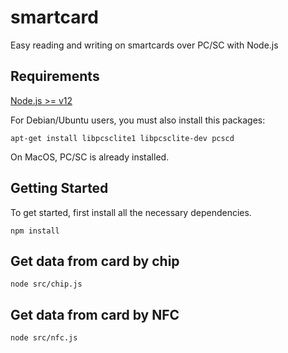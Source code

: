 # smartcard
Easy reading and writing on smartcards over PC/SC with Node.js


## Requirements
[Node.js >= v12](https://nodejs.org/)

For Debian/Ubuntu users, you must also install this packages:
```
apt-get install libpcsclite1 libpcsclite-dev pcscd
```

On MacOS, PC/SC is already installed.


## Getting Started

To get started, first install all the necessary dependencies.
```
npm install
```

## Get data from card by chip

```
node src/chip.js
```

## Get data from card by NFC

```
node src/nfc.js
```
